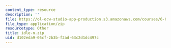 ```yaml
---
content_type: resource
description: ''
file: https://ol-ocw-studio-app-production.s3.amazonaws.com/courses/6-01sc-introduction-to-electrical-engineering-and-computer-science-i-spring-2011/d102eda905cf2b3bf2ad63c2d1dc497c_idle-n.zip
file_type: application/zip
resourcetype: Other
title: idle-n.zip
uid: d102eda9-05cf-2b3b-f2ad-63c2d1dc497c
---
```

